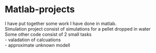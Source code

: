 # Matlab-projects

I have put together some work I have done in matlab.\
Simulation project consist of simulations for a pellet dropped in water\
Some other code consist of 2 small tasks\
    - valadation of calcuations\
    - approximate unknown modell
